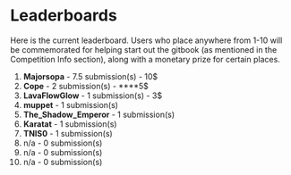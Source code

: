 # Leaderboards

Here is the current leaderboard. Users who place anywhere from 1-10 will be commemorated for helping start out the gitbook \(as mentioned in the Competition Info section\), along with a monetary prize for certain places. 

1. **Majorsopa** - 7.5 submission\(s\) - 10$
2. **Cope** - 2 submission\(s\)  -  ****5$
3. **LavaFlowGlow** - 1 submission\(s\) - 3$
4. **muppet** - 1 submission\(s\)
5. **The\_Shadow\_Emperor** - 1 submission\(s\)
6. **Karatat** - 1 submission\(s\)
7. **TNIS0** - 1 submission\(s\)
8. n/a - 0 submission\(s\)
9. n/a - 0 submission\(s\)
10. n/a - 0 submission\(s\)



